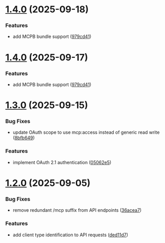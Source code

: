 # [1.4.0](https://github.com/VectifyAI/pageindex-mcp/compare/v1.3.0...v1.4.0) (2025-09-18)


### Features

* add MCPB bundle support ([979cd41](https://github.com/VectifyAI/pageindex-mcp/commit/979cd416aaf23c9f10b2612a83c58cfc141228bd))

# [1.4.0](https://github.com/VectifyAI/pageindex-mcp/compare/v1.3.0...v1.4.0) (2025-09-17)


### Features

* add MCPB bundle support ([979cd41](https://github.com/VectifyAI/pageindex-mcp/commit/979cd416aaf23c9f10b2612a83c58cfc141228bd))

# [1.3.0](https://github.com/VectifyAI/pageindex-mcp/compare/v1.2.0...v1.3.0) (2025-09-15)


### Bug Fixes

* update OAuth scope to use mcp:access instead of generic read write ([8bfb649](https://github.com/VectifyAI/pageindex-mcp/commit/8bfb649976d1482bc7c357ea6d3676c480b6e405))


### Features

* implement OAuth 2.1 authentication ([05062e5](https://github.com/VectifyAI/pageindex-mcp/commit/05062e53c08dc95edf577c33905846c3ae8bb6fa))

# [1.2.0](https://github.com/VectifyAI/pageindex-mcp/compare/v1.1.2...v1.2.0) (2025-09-05)


### Bug Fixes

* remove redundant /mcp suffix from API endpoints ([36acea7](https://github.com/VectifyAI/pageindex-mcp/commit/36acea7f8248017596e88630474e2ddcc4da2654))


### Features

* add client type identification to API requests ([ded11d7](https://github.com/VectifyAI/pageindex-mcp/commit/ded11d701f4ffbf7c98fc4b945bac8341e937870))
